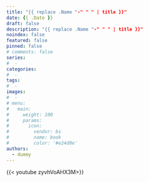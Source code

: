 ```yaml
---
title: "{{ replace .Name "-" " " | title }}"
date: {{ .Date }}
draft: false
description: "{{ replace .Name "-" " " | title }}"
noindex: false
featured: false
pinned: false
# comments: false
series:
#  - 
categories:
#  - 
tags:
#  - 
images:
#  - 
# menu:
#   main:
#     weight: 100
#     params:
#       icon:
#         vendor: bs
#         name: book
#         color: '#e24d0e'
authors:
  - dummy
---
```


{{< youtube zyvhVoAHX3M>}}

